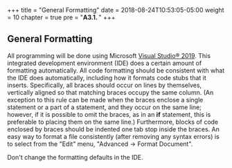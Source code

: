 +++
title = "General Formatting"
date = 2018-08-24T10:53:05-05:00
weight = 10
chapter = true
pre = "<b>A3.1. </b>"
+++

## General Formatting


All programming will be done using Microsoft [Visual Studio® 2019](http://www.visualstudio.com/downloads/download-visual-studio-vs). This integrated development environment (IDE) does a certain amount of formatting automatically. All code formatting should be consistent with what the IDE does automatically, including how it formats code stubs that it inserts. Specifically, all braces should occur on lines by themselves, vertically aligned so that matching braces occupy the same column. (An exception to this rule can be made when the braces enclose a single statement or a part of a statement, and they occur on the same line; however, if it is possible to omit the braces, as in an **if** statement, this is preferable to placing them on the same line.) Furthermore, blocks of code enclosed by braces should be indented one tab stop inside the braces. An easy way to format a file consistently (after removing any syntax errors) is to select from the "Edit" menu, "Advanced -> Format Document".

Don't change the formatting defaults in the IDE.
